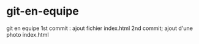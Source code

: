 # git-en-equipe

git en equipe
1st commit : ajout fichier index.html
2nd commit; ajout d'une photo index.html
